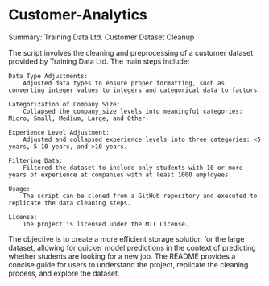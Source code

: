 # Customer-Analytics

Summary: Training Data Ltd. Customer Dataset Cleanup

The script involves the cleaning and preprocessing of a customer dataset provided by Training Data Ltd. The main steps include:

    Data Type Adjustments:
        Adjusted data types to ensure proper formatting, such as converting integer values to integers and categorical data to factors.

    Categorization of Company Size:
        Collapsed the company_size levels into meaningful categories: Micro, Small, Medium, Large, and Other.

    Experience Level Adjustment:
        Adjusted and collapsed experience levels into three categories: <5 years, 5-10 years, and >10 years.

    Filtering Data:
        Filtered the dataset to include only students with 10 or more years of experience at companies with at least 1000 employees.

    Usage:
        The script can be cloned from a GitHub repository and executed to replicate the data cleaning steps.

    License:
        The project is licensed under the MIT License.

The objective is to create a more efficient storage solution for the large dataset, allowing for quicker model predictions in the context of predicting whether students are looking for a new job. The README provides a concise guide for users to understand the project, replicate the cleaning process, and explore the dataset.
